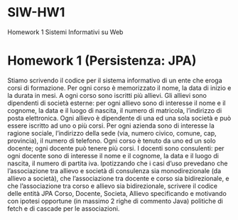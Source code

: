 # SIW-HW1
Homework 1 Sistemi Informativi su Web

# Homework 1 (Persistenza: JPA)
Stiamo scrivendo il codice per il sistema informativo di un ente che eroga corsi di formazione. Per ogni corso è memorizzato il nome, la data di inizio e la durata in mesi. A ogni corso sono iscritti più allievi. Gli allievi sono dipendenti di società esterne: per ogni allievo sono di interesse il nome e il cognome, la data e il luogo di nascita, il numero di matricola, l’indirizzo di posta elettronica. Ogni allievo è dipendente di una ed una sola società e può essere iscritto ad uno o più corsi. Per ogni azienda sono di interesse la ragione sociale, l’indirizzo della sede (via, numero civico, comune, cap, provincia), il numero di telefono. Ogni corso è tenuto da uno ed un solo docente; ogni docente può tenere più corsi. I docenti sono consulenti: per ogni docente sono di interesse il nome e il cognome, la data e il luogo di nascita, il numero di partita iva.
Ipotizzando che i casi d’uso prevedano che l’associazione tra allievo e società di consulenza sia monodirezionale (da allievo a società), che l’associazione tra docente e corso sia bidirezionale, e che l’associazione tra corso e allievo sia bidirezionale, scrivere il codice delle entità JPA Corso, Docente, Societa, Allievo specificando e motivando con ipotesi opportune (in massimo 2 righe di commento Java) politiche di fetch e di cascade per le associazioni.
